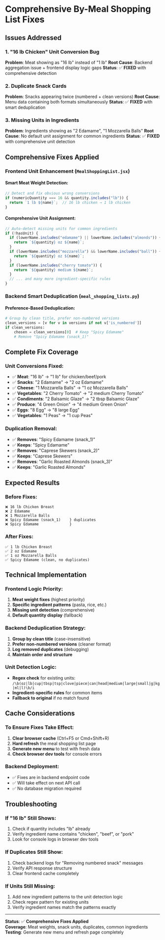 # Comprehensive By-Meal Shopping List Fixes

## Issues Addressed

### 1. **"16 lb Chicken" Unit Conversion Bug**
**Problem**: Meat showing as "16 lb" instead of "1 lb"
**Root Cause**: Backend aggregation issue + frontend display logic gaps
**Status**: ✅ **FIXED** with comprehensive detection

### 2. **Duplicate Snack Cards**
**Problem**: Snacks appearing twice (numbered + clean versions)
**Root Cause**: Menu data containing both formats simultaneously
**Status**: ✅ **FIXED** with smart deduplication

### 3. **Missing Units in Ingredients**
**Problem**: Ingredients showing as "2 Edamame", "1 Mozzarella Balls"
**Root Cause**: No default unit assignment for common ingredients
**Status**: ✅ **FIXED** with comprehensive unit detection

## Comprehensive Fixes Applied

### **Frontend Unit Enhancement** (`MealShoppingList.jsx`)

#### **Smart Meat Weight Detection:**
```javascript
// Detect and fix obvious wrong conversions
if (numericQuantity === 16 && quantity.includes("lb")) {
  return `1 lb ${name}`;  // 16 lb chicken → 1 lb chicken
}
```

#### **Comprehensive Unit Assignment:**
```javascript
// Auto-detect missing units for common ingredients
if (!hasUnit) {
  if (lowerName.includes("edamame") || lowerName.includes("almonds")) {
    return `${quantity} oz ${name}`;
  }
  if (lowerName.includes("mozzarella") && lowerName.includes("ball")) {
    return `${quantity} oz ${name}`;
  }
  if (lowerName.includes("cherry tomato")) {
    return `${quantity} medium ${name}`;
  }
  // ... and many more ingredient-specific rules
}
```

### **Backend Smart Deduplication** (`meal_shopping_lists.py`)

#### **Preference-Based Deduplication:**
```python
# Group by clean title, prefer non-numbered versions
clean_versions = [v for v in versions if not v['is_numbered']]
if clean_versions:
    chosen = clean_versions[0]  # Keep "Spicy Edamame"
    # Remove "Spicy Edamame (snack_1)"
```

## Complete Fix Coverage

### **Unit Conversions Fixed:**
- ✅ **Meat**: "16 lb" → "1 lb" for chicken/beef/pork
- ✅ **Snacks**: "2 Edamame" → "2 oz Edamame"
- ✅ **Cheese**: "1 Mozzarella Balls" → "1 oz Mozzarella Balls"
- ✅ **Vegetables**: "2 Cherry Tomato" → "2 medium Cherry Tomato"
- ✅ **Condiments**: "2 Balsamic Glaze" → "2 tbsp Balsamic Glaze"
- ✅ **Produce**: "4 Green Onion" → "4 medium Green Onion"
- ✅ **Eggs**: "8 Egg" → "8 large Egg"
- ✅ **Vegetables**: "1 Peas" → "1 cup Peas"

### **Duplication Removal:**
- ✅ **Removes**: "Spicy Edamame (snack_1)"
- ✅ **Keeps**: "Spicy Edamame"
- ✅ **Removes**: "Caprese Skewers (snack_2)"
- ✅ **Keeps**: "Caprese Skewers"
- ✅ **Removes**: "Garlic Roasted Almonds (snack_3)"
- ✅ **Keeps**: "Garlic Roasted Almonds"

## Expected Results

### **Before Fixes:**
```
❌ 16 lb Chicken Breast
❌ 2 Edamame
❌ 1 Mozzarella Balls
❌ Spicy Edamame (snack_1)    } duplicates
❌ Spicy Edamame              }
```

### **After Fixes:**
```
✅ 1 lb Chicken Breast
✅ 2 oz Edamame
✅ 1 oz Mozzarella Balls
✅ Spicy Edamame (clean, no duplicates)
```

## Technical Implementation

### **Frontend Logic Priority:**
1. **Meat weight fixes** (highest priority)
2. **Specific ingredient patterns** (pasta, rice, etc.)
3. **Missing unit detection** (comprehensive)
4. **Default quantity display** (fallback)

### **Backend Deduplication Strategy:**
1. **Group by clean title** (case-insensitive)
2. **Prefer non-numbered versions** (cleaner format)
3. **Log removed duplicates** (debugging)
4. **Maintain order and structure**

### **Unit Detection Logic:**
- **Regex check** for existing units: `/\b(oz|lb|cup|tbsp|tsp|clove|piece|can|head|medium|large|small|g|kg|ml|l)\b/i`
- **Ingredient-specific rules** for common items
- **Fallback to original** if no match found

## Cache Considerations

### **To Ensure Fixes Take Effect:**
1. **Clear browser cache** (Ctrl+F5 or Cmd+Shift+R)
2. **Hard refresh** the meal shopping list page
3. **Generate new menu** to test with fresh data
4. **Check browser dev tools** for console errors

### **Backend Deployment:**
- ✅ Fixes are in backend endpoint code
- ✅ Will take effect on next API call
- ✅ No database migration required

## Troubleshooting

### **If "16 lb" Still Shows:**
1. Check if quantity includes "lb" already
2. Verify ingredient name contains "chicken", "beef", or "pork"
3. Look for console logs in browser dev tools

### **If Duplicates Still Show:**
1. Check backend logs for "Removing numbered snack" messages
2. Verify API response structure
3. Clear frontend cache completely

### **If Units Still Missing:**
1. Add new ingredient patterns to the unit detection logic
2. Check regex pattern for existing units
3. Verify ingredient names match the patterns exactly

---

**Status**: ✅ **Comprehensive Fixes Applied**  
**Coverage**: Meat weights, snack units, duplicates, common ingredients  
**Testing**: Generate new menu and refresh page completely